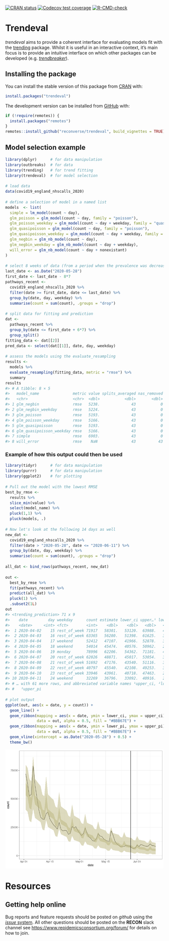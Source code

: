 
<!-- README.md is generated from README.Rmd. Please edit that file -->
<!-- badges: start -->

[![CRAN
status](https://www.r-pkg.org/badges/version/trendeval)](https://CRAN.R-project.org/package=trendeval)
[![Codecov test
coverage](https://codecov.io/gh/reconverse/trendeval/branch/master/graph/badge.svg)](https://codecov.io/gh/reconverse/trendeval?branch=master)
[![R-CMD-check](https://github.com/reconverse/trendeval/actions/workflows/R-CMD-check.yaml/badge.svg)](https://github.com/reconverse/trendeval/actions/workflows/R-CMD-check.yaml)
<!-- badges: end -->

# Trendeval

*trendeval* aims to provide a coherent interface for evaluating models
fit with the [trending](https://github.com/reconverse/trending) package.
Whilst it is useful in an interactive context, it’s main focus is to
provide an intuitive interface on which other packages can be developed
(e.g. [*trendbreaker*](https://github.com/reconhub/trendbreaker)).

## Installing the package

You can install the stable version of this package from
[CRAN](https://CRAN.R-project.org) with:

``` r
install.packages("trendeval")
```

The development version can be installed from
[GitHub](https://github.com/) with:

``` r
if (!require(remotes)) {
  install.packages("remotes")
}
remotes::install_github("reconverse/trendeval", build_vignettes = TRUE)
```

## Model selection example

``` r
library(dplyr)      # for data manipulation
library(outbreaks)  # for data
library(trending)   # for trend fitting
library(trendeval)  # for model selection

# load data
data(covid19_england_nhscalls_2020)

# define a selection of model in a named list
models  <- list(
  simple = lm_model(count ~ day),
  glm_poisson = glm_model(count ~ day, family = "poisson"),
  glm_poisson_weekday = glm_model(count ~ day + weekday, family = "quasipoisson"),
  glm_quasipoisson = glm_model(count ~ day, family = "poisson"),
  glm_quasipoisson_weekday = glm_model(count ~ day + weekday, family = "quasipoisson"),
  glm_negbin = glm_nb_model(count ~ day),
  glm_negbin_weekday = glm_nb_model(count ~ day + weekday),
  will_error = glm_nb_model(count ~ day + nonexistant)
)

# select 8 weeks of data (from a period when the prevalence was decreasing)
last_date <- as.Date("2020-05-28")
first_date <- last_date - 8*7
pathways_recent <-
  covid19_england_nhscalls_2020 %>%
  filter(date >= first_date, date <= last_date) %>%
  group_by(date, day, weekday) %>%
  summarise(count = sum(count), .groups = "drop")

# split data for fitting and prediction
dat <-
  pathways_recent %>%
  group_by(date <= first_date + 6*7) %>%
  group_split()
fitting_data <- dat[[2]]
pred_data <- select(dat[[1]], date, day, weekday)

# assess the models using the evaluate_resampling
results <- 
  models %>% 
  evaluate_resampling(fitting_data, metric = "rmse") %>% 
  summary
results
#> # A tibble: 8 × 5
#>   model_name               metric value splits_averaged nas_removed
#>   <chr>                    <chr>  <dbl>           <dbl>       <dbl>
#> 1 glm_negbin               rmse   5238.              43           0
#> 2 glm_negbin_weekday       rmse   5224.              43           0
#> 3 glm_poisson              rmse   5193.              43           0
#> 4 glm_poisson_weekday      rmse   5166.              43           0
#> 5 glm_quasipoisson         rmse   5193.              43           0
#> 6 glm_quasipoisson_weekday rmse   5166.              43           0
#> 7 simple                   rmse   6903.              43           0
#> 8 will_error               rmse    NaN               43          43
```

### Example of how this output could then be used

``` r
library(tidyr)      # for data manipulation
library(purrr)      # for data manipulation
library(ggplot2)    # for plotting

# Pull out the model with the lowest RMSE
best_by_rmse <- 
  results %>% 
  slice_min(value) %>% 
  select(model_name) %>% 
  pluck(1,1) %>% 
  pluck(models, .)

# Now let's look at the following 14 days as well
new_dat <-
  covid19_england_nhscalls_2020 %>% 
  filter(date > "2020-05-28", date <= "2020-06-11") %>% 
  group_by(date, day, weekday) %>%
  summarise(count = sum(count), .groups = "drop")

all_dat <- bind_rows(pathways_recent, new_dat)

out <- 
  best_by_rmse %>%  
  fit(pathways_recent) %>% 
  predict(all_dat) %>%  
  pluck(1) %>% 
  .subset2(1L)
out
#> <trending_prediction> 71 x 9
#>    date         day weekday      count estimate lower_ci upper…¹ lower…² upper…³
#>    <date>     <int> <fct>        <int>    <dbl>    <dbl>   <dbl>   <dbl>   <dbl>
#>  1 2020-04-02    15 rest_of_week 71917   58301.   53120.  63988.   40268   79935
#>  2 2020-04-03    16 rest_of_week 63365   56280.   51398.  61625.   38771   77291
#>  3 2020-04-04    17 weekend      52412   47107.   41966.  52878.   30644   67450
#>  4 2020-04-05    18 weekend      54014   45474.   40576.  50962.   29459   65284
#>  5 2020-04-06    19 monday       78996   62206.   54362.  71181.   41350   87955
#>  6 2020-04-07    20 rest_of_week 62026   48871.   45017.  53054.   33258   67650
#>  7 2020-04-08    21 rest_of_week 51692   47176.   43540.  51116.   31991   65458
#>  8 2020-04-09    22 rest_of_week 40797   45540.   42108.  49253.   30765   63346
#>  9 2020-04-10    23 rest_of_week 33946   43961.   40718.  47463.   29580   61313
#> 10 2020-04-11    24 weekend      32269   36796.   33092.  40916.   23141   53834
#> # … with 61 more rows, and abbreviated variable names ¹​upper_ci, ²​lower_pi,
#> #   ³​upper_pi

# plot output
ggplot(out, aes(x = date, y = count)) +
  geom_line() +
  geom_ribbon(mapping = aes(x = date, ymin = lower_ci, ymax = upper_ci),
              data = out, alpha = 0.5, fill = "#BBB67E") +
  geom_ribbon(mapping = aes(x = date, ymin = lower_pi, ymax = upper_pi),
              data = out, alpha = 0.5, fill = "#BBB67E") +
  geom_vline(xintercept = as.Date("2020-05-28") + 0.5) +
  theme_bw()
```

<img src="man/figures/README-unnamed-chunk-4-1.png" style="display: block; margin: auto;" />

# Resources

## Getting help online

Bug reports and feature requests should be posted on *github* using the
[*issue* system](https://github.com/reconverse/trendeval/issues). All
other questions should be posted on the **RECON** slack channel see
<https://www.repidemicsconsortium.org/forum/> for details on how to
join.
